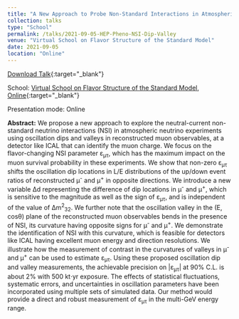 ```yaml
---
title: "A New Approach to Probe Non-Standard Interactions in Atmospheric Neutrino Experiments"
collection: talks
type: "School"
permalink: /talks/2021-09-05-HEP-Pheno-NSI-Dip-Valley
venue: "Virtual School on Flavor Structure of the Standard Model"
date: 2021-09-05
location: "Online"
---
```


[Download Talk](http://anilak41.github.io/files/talks/2021/HEP_Pheno_2021_NSI_Anil_Kumar.pdf){:target="_blank"}

School: [Virtual School on Flavor Structure of the Standard Model, Online](https://sites.google.com/view/hep-pheno-school/home){:target="_blank"}

Presentation mode: Online

**Abstract:** We propose a new approach to explore the  neutral-current non-standard neutrino interactions (NSI) in atmospheric neutrino experiments using oscillation dips and valleys in reconstructed muon observables, at a detector like ICAL that can identify the muon charge. We focus on the flavor-changing NSI parameter &epsilon;<sub>&mu;&tau;</sub>, which has the maximum impact on the muon survival probability in these experiments. We show that non-zero &epsilon;<sub>&mu;&tau;</sub> shifts the oscillation dip locations in L/E distributions of the up/down event ratios of reconstructed &mu;<sup>-</sup> and &mu;<sup>+</sup> in opposite directions. We introduce a new variable &Delta;d representing the difference of dip locations in &mu;<sup>-</sup> and &mu;<sup>+</sup>, which is sensitive to the magnitude as well as the sign of &epsilon;<sub>&mu;&tau;</sub>, and is independent of the value of &Delta;m<sup>2</sup><sub>32</sub>. We further note that the oscillation valley in the (E, cos&theta;) plane of the reconstructed muon observables bends in the presence of NSI, its curvature having opposite signs for &mu;<sup>-</sup> and &mu;<sup>+</sup>. We demonstrate the identification of NSI with this curvature, which is feasible for detectors like ICAL having excellent muon energy and direction resolutions. We illustrate how the measurement of contrast in the curvatures of valleys in &mu;<sup>-</sup> and &mu;<sup>+</sup> can be used to estimate &epsilon;<sub>&mu;&tau;</sub>. Using these proposed oscillation dip and valley measurements, the achievable precision on \|&epsilon;<sub>&mu;&tau;</sub>\| at 90% C.L. is about 2% with 500 kt$\cdot$yr exposure. The effects of statistical fluctuations, systematic errors, and uncertainties in oscillation parameters have been incorporated using multiple sets of simulated data. Our method would provide a direct and robust measurement of &epsilon;<sub>&mu;&tau;</sub> in the multi-GeV energy range.

